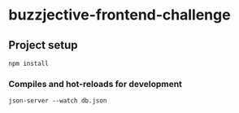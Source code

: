 # buzzjective-frontend-challenge

## Project setup
```
npm install
```

### Compiles and hot-reloads for development
```
json-server --watch db.json
```
